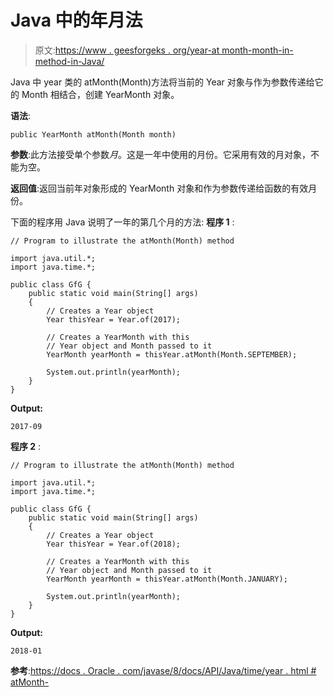 # Java 中的年月法

> 原文:[https://www . geesforgeks . org/year-at month-month-in-method-in-Java/](https://www.geeksforgeeks.org/year-atmonthmonth-month-method-in-java/)

Java 中 year 类的 atMonth(Month)方法将当前的 Year 对象与作为参数传递给它的 Month 相结合，创建 YearMonth 对象。

**语法**:

```
public YearMonth atMonth(Month month)

```

**参数**:此方法接受单个参数*月*。这是一年中使用的月份。它采用有效的月对象，不能为空。

**返回值**:返回当前年对象形成的 YearMonth 对象和作为参数传递给函数的有效月份。

下面的程序用 Java 说明了一年的第几个月的方法:
**程序 1** :

```
// Program to illustrate the atMonth(Month) method

import java.util.*;
import java.time.*;

public class GfG {
    public static void main(String[] args)
    {
        // Creates a Year object
        Year thisYear = Year.of(2017);

        // Creates a YearMonth with this
        // Year object and Month passed to it
        YearMonth yearMonth = thisYear.atMonth(Month.SEPTEMBER);

        System.out.println(yearMonth);
    }
}
```

**Output:**

```
2017-09

```

**程序 2** :

```
// Program to illustrate the atMonth(Month) method

import java.util.*;
import java.time.*;

public class GfG {
    public static void main(String[] args)
    {
        // Creates a Year object
        Year thisYear = Year.of(2018);

        // Creates a YearMonth with this
        // Year object and Month passed to it
        YearMonth yearMonth = thisYear.atMonth(Month.JANUARY);

        System.out.println(yearMonth);
    }
}
```

**Output:**

```
2018-01

```

**参考**:[https://docs . Oracle . com/javase/8/docs/API/Java/time/year . html # atMonth-](https://docs.oracle.com/javase/8/docs/api/java/time/Year.html#atMonth-)